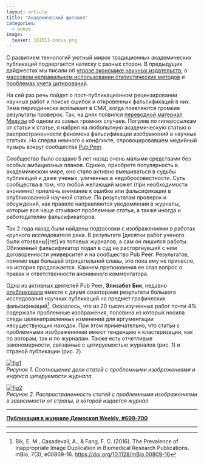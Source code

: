 ```yaml
---
layout: article
title: "Академический фотошоп"
categories: 
  - bonus
image:
  teaser: 161011-bonus.png
---
```


С развитием технологий уютный мирок традиционных академических публикаций подвергается натиску с разных сторон. В предыдущих дайджестах мы писали об [угрозе экономике научных издательств][danger], о [массовом неправильном использовании статистических методов][stat] и [проблемах учета цитирований][bib].

На сей раз речь пойдет о пост-публикационном рецензировании научных работ и поиске ошибок и откровенных фальсификаций в них. Тема периодически всплывает в СМИ, когда появляются громкие результаты проверок. Так, на днях появился [переводной материал Медузы][meduza] об одном из самых громких случаев. Погуляв по гиперссылкам от статьи к статье, я набрел на любопытную академическую статью о распространенности феномена фальсификации изображений в научных статьях. Но сперва немного о конфликте, спровоцировавшем медийный пузырь вокруг сообщества [Pub Peer][pp].

Сообщество было создано 5 лет назад очень малыми средствами без особых амбициозных планов. Однако, приобретя популярность в академическом мире, оно стало активно вмешиваться в судьбы публикаций и даже ученых, уличенных в недобросовестности. Суть сообщества в том, что любой желающий может (при необходимости анонимно) привлечь внимание к ошибке или фальсификации в опубликованной научной статье. По результатам проверок и обсуждений, как правило направляются уведомления в журналы, которые все чаще отзывают проблемные статьи, а также иногда и работодателям фальсификаторов.

Так 2 года назад были найдены подтасовки с изображениями в работах крупного исследователя рака. В результате [десятки работ ученого были отозваны][ret] из топовых журналов, а сам он лишился работы. Обиженный фальсификатор подал в суд на расторгнувший с ним договоренности университет и на сообщество Pub Peer. Результатов, помимо еще большей отрицательной славы, это пока ему не принесло, но история продолжается. Камнем преткновения ее стал вопрос о правах и ответственности анонимного комментатора.

Одна из активных деятелей Pub Peer, **Элизабет Бик**, недавно [опубликовала][paper] вместе с двумя соавторами результаты большого исследования научных публикаций на предмет графических фальсификаций[^1]. Оказалось, что из 20 тысяч изученных работ почти 4% содержали проблемные изображения, половина из которых носила следы целенаправленных изменений для аргументации несуществующих находок. При этом примечательно, что статьи с проблемными изображениями имеют тенденцию к кластеризации, как по авторам, так и по журналам. Также есть отчетливые закономерности, связанные с цитируемостью журналов (рис. 1) и страной публикации (рис. 2).

[![fig1][f1]][f1]  
*Рисунок 1. Соотношение доли статей с проблемными изображениями и индекса цитируемости журнала*

[![fig2][f2]][f2]  
*Рисунок 2. Распространенность статей с проблемными изображениями в зависимости от страны, в которой издается журнал*



[f1]: /dem-digest/images/2016/699-fig-01.png
[f2]: /dem-digest/images/2016/699-fig-02.png

[^1]: Bik, E. M., Casadevall, A., & Fang, F. C. (2016). The Prevalence of Inappropriate Image Duplication in Biomedical Research Publications. mBio, 7(3), e00809-16. https://doi.org/10.1128/mBio.00809-16

[danger]: /dem-digest/bonus/2016/03/01/bonus-sci-hub/
[stat]: /dem-digest/bonus/2016/03/15/bonus-p-values/
[bib]: /dem-digest/bonus/2016/08/16/bonus-impact-factors/
[meduza]: https://meduza.io/feature/2016/10/05/kak-pobezhdaet-amerikanskiy-dissernet
[pp]: https://pubpeer.com/
[ter]: http://retractionwatch.com/2016/08/18/five-more-retractions-for-researcher-who-sued-pubpeer-commenters-brings-tally-to-18/
[paper]: http://mbio.asm.org/content/7/3/e00809-16



***
**[Публикация в жунрале Демоскоп Weekly, #699-700](http://demoscope.ru/weekly/2016/0699/digest03.php)**  

***